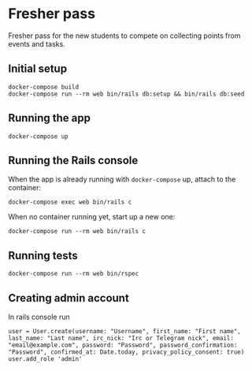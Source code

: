 # Fresher pass

Fresher pass for the new students to compete on collecting points from events and tasks.

## Initial setup
```
docker-compose build
docker-compose run --rm web bin/rails db:setup && bin/rails db:seed
```

## Running the app
```
docker-compose up
```

## Running the Rails console
When the app is already running with `docker-compose` up, attach to the container:
```
docker-compose exec web bin/rails c
```

When no container running yet, start up a new one:
```
docker-compose run --rm web bin/rails c
```

## Running tests
```
docker-compose run --rm web bin/rspec
```

## Creating admin account
In rails console run
```
user = User.create(username: "Username", first_name: "First name", last_name: "Last name", irc_nick: "Irc or Telegram nick", email: "email@example.com", password: "Password", password_confirmation: "Password", confirmed_at: Date.today, privacy_policy_consent: true)
user.add_role 'admin'
```

